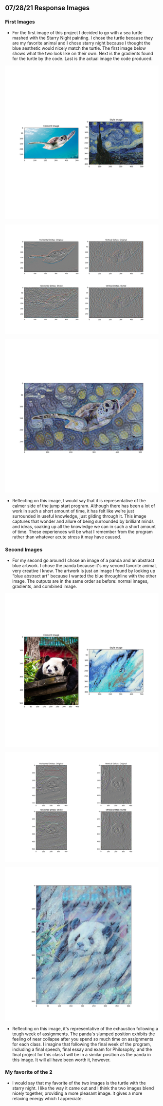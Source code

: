 ## 07/28/21 Response Images

### First Images
- For the first image of this project I decided to go with a sea turtle mashed with the Starry Night painting. I chose the turtle because they are my favorite animal and I chose starry night because I thought the blue aesthetic would nicely match the turtle. The first image below shows what the two look like on their own. Next is the gradients found for the turtle by the code. Last is the actual image the code produced.

![img.png](regular_images1.png)

![img.png](gradients1.png)

![img_1.png](combined_image1.png)

- Reflecting on this image, I would say that it is representative of the calmer side of the jump start program. Although there has been a lot of work in such a short amount of time, it has felt like we're just surrounded in useful knowledge, just gliding through it. This image captures that wonder and allure of being surrounded by brilliant minds and ideas, soaking up all the knowledge we can in such a short amount of time. These experiences will be what I remember from the program rather than whatever acute stress it may have caused. 

### Second Images
- For my second go around I chose an image of a panda and an abstract blue artwork. I chose the panda because it's my second favorite animal, very creative I know. The artwork is just an image I found by looking up "blue abstract art" because I wanted the blue throughline with the other image. The outputs are in the same order as before: normal images, gradients, and combined image. 

![img.png](retgular_images2.png)

![img.png](gradients2.png)

![img.png](combined_image2.png)

- Reflecting on this image, it's representative of the exhaustion following a tough week of assignments. The panda's slumped position exhibits the feeling of near collapse after you spend so much time on assignments for each class. I imagine that following the final week of the program, including a final speech, final essay and exam for Philosophy, and the final project for this class I will be in a similar position as the panda in this image. It will all have been worth it, however. 

### My favorite of the 2
- I would say that my favorite of the two images is the turtle with the starry night. I like the way it came out and I think the two images blend nicely together, providing a more pleasant image. It gives a more relaxing energy which I appreciate.